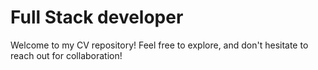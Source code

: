 # Full Stack developer
Welcome to my CV repository! Feel free to explore, and don't hesitate to reach out for collaboration!
